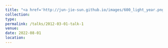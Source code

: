 ```yaml
---
title: "<a href='http://jun-jie-sun.github.io/images/600_light_year.png' style='color: teal;'>1. National-level: Third Prize in the 8th National College Students' Practical and Innovative Works Competition on Safety Science and Engineering</a>"
collection: 
type:
permalink: /talks/2012-03-01-talk-1
venue: 
date: 2022-08-01
location: 
---
```

